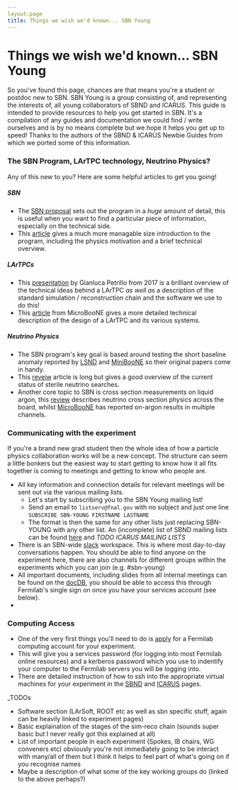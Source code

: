 ```yaml
---
layout:page
title: Things we wish we'd known... SBN Young
---
```




# Things we wish we'd known... SBN Young

So you've found this page, chances are that means you're a student or postdoc new to SBN. SBN Young is a group consisting of, and representing the interests of, all young collaborators of SBND and ICARUS.
This guide is intended to provide resources to help you get started in SBN. It's a compilation of any guides and documentation we could find / write ourselves and is by no means complete but we hope it helps you get up to speed!
Thanks to the authors of the SBND & ICARUS Newbie Guides from which we ported some of this information.

### The SBN Program, LArTPC technology, Neutrino Physics? 
Any of this new to you? Here are some helpful articles to get you going!
##### SBN
- The [SBN proposal](https://arxiv.org/pdf/1503.01520.pdf) sets out the program in a _huge_ amount of detail, this is useful when you want to find a particular piece of information, especially on the technical side.
- This [article](https://arxiv.org/pdf/1903.04608.pdf) gives a much more managable size introduction to the program, including the physics motivation and a brief technical overview.
##### LArTPCs
- This [presentation](https://indico.cern.ch/event/641257/attachments/1464825/2264132/20170523-LArTPCreconstruction.pdf) by Gianluca Petrillo from 2017 is a brilliant overview of the technical ideas behind a LArTPC _as well as_ a description of the standard simulation / reconstruction chain and the software we use to do this!
- This [article](https://arxiv.org/pdf/1612.05824.pdf) from MicroBooNE gives a more detailed technical description of the design of a LArTPC and its various systems.
##### Neutrino Physics
- The SBN program's key goal is based around testing the short baseline anomaly reported by [LSND](https://arxiv.org/pdf/hep-ex/0104049.pdf) and [MiniBooNE](https://arxiv.org/pdf/1207.4809.pdf) so their original papers come in handy.
- This [reveiw](https://inspirehep.net/literature/1738523) article is long but gives a good overview of the current status of sterile neutrino searches.
- Another core topic to SBN is cross section measurements on liquid argon, this [review](https://arxiv.org/pdf/1305.7513.pdf) describes neutrino cross section physics across the board, whilst [MicroBooNE](https://microboone.fnal.gov/documents-publications/) has reported on-argon results in multiple channels.

### Communicating with the experiment
If you're a brand new grad student then the whole idea of how a particle physics collaboration works will be a new concept. The structure can seem a little bonkers but the easiest way to start getting to know how it all fits together is coming to meetings and getting to know who people are.
- All key information and connection details for relevant meetings will be sent out via the various mailing lists.
  - Let's start by subscribing you to the SBN Young mailing list!
  - Send an email to `listserv@fnal.gov` with no subject and just one line `SUBSCRIBE SBN-YOUNG FIRSTNAME LASTNAME`
  - The format is then the same for any other lists just replacing SBN-YOUNG with any other list. An (incomplete) list of SBND mailing lists can be found [here](https://sbn-nd.fnal.gov/internal/mailing_lists.html) and _TODO ICARUS MAILING LISTS_
- There is an SBN-wide [slack](https://shortbaseline.slack.com/) workspace. This is where most day-to-day conversations happen. You should be able to find anyone on the experiment here, there are also channels for different groups within the experiments which you can join (e.g. #sbn-young)
- All important documents, including slides from all internal meetings can be found on the [docDB](https://sbn-docdb.fnal.gov/cgi-bin/sso/DocumentDatabase), you should be able to access this through Fermilab's single sign on once you have your services account (see below).
- 
### Computing Access
- One of the very first things you'll need to do is [apply](https://fermi.servicenowservices.com/wp/?id=evg_sc_cat_item&sys_id=d361073881218500bea3634b5c987c4c) for a Fermilab computing account for your experiment.
- This will give you a services password (for logging into most Fermilab online resources) and a kerberos password which you use to indentify your computer to the Fermilab servers you will be logging into.
- There are detailed instruction of how to ssh into the appropriate virtual machines for your experiment in the [SBND](https://sbnsoftware.github.io/sbndcode_wiki/Computing_resources.html) and [ICARUS](https://sbnsoftware.github.io/icaruscode_wiki/Computing_Resources.html) pages.

_TODOs
- Software section (LArSoft, ROOT etc as well as sbn specific stuff, again can be heavily linked to experiment pages)
- Basic explaination of the stages of the sim-reco chain (sounds super basic but I never really got this explained at all)
- List of important people in each experiment (Spokes, IB chairs, WG conveners etc) obviously you're not immediately going to be interact with many/all of them but I think it helps to feel part of what's going on if you recognise names
- Maybe a description of what some of the key working groups do (linked to the above perhaps?)
